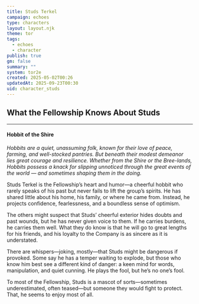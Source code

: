 ```yaml
---
title: Studs Terkel
campaign: echoes
type: characters
layout: layout.njk
theme: tor
tags:
  - echoes
  - character
publish: true
gm: false
summary: ""
system: tor2e
created: 2025-05-02T00:26
updatedAt: 2025-09-23T00:30
uid: character_studs
---
```

## What the Fellowship Knows About Studs
***
#### **Hobbit of the Shire**

_Hobbits are a quiet, unassuming folk, known for their love of peace, farming, and well-stocked pantries. But beneath their modest demeanor lies great courage and resilience. Whether from the Shire or the Bree-lands, Hobbits possess a knack for slipping unnoticed through the great events of the world — and sometimes shaping them in the doing._

Studs Terkel is the Fellowship’s heart and humor—a cheerful hobbit who rarely speaks of his past but never fails to lift the group’s spirits. He has shared little about his home, his family, or where he came from. Instead, he projects confidence, fearlessness, and a boundless sense of optimism. 
  
The others might suspect that Studs’ cheerful exterior hides doubts and past wounds, but he has never given voice to them. If he carries burdens, he carries them well. What they do know is that he will go to great lengths for his friends, and his loyalty to the Company is as sincere as it is understated.  
  
There are whispers—joking, mostly—that Studs might be dangerous if provoked. Some say he has a temper waiting to explode, but those who know him best see a different kind of danger: a keen mind for words, manipulation, and quiet cunning. He plays the fool, but he’s no one’s fool.  
  
To most of the Fellowship, Studs is a mascot of sorts—sometimes underestimated, often teased—but someone they would fight to protect. That, he seems to enjoy most of all.
